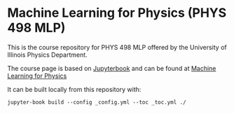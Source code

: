 # Machine Learning for Physics (PHYS 498 MLP)

This is the course repository for PHYS 498 MLP offered by the University of Illinois Physics Department.

The course page is based on [Jupyterbook](https://jupyterbook.org) and can be found at [Machine Learning for Physics](https://illinois-mlp.github.io/MachineLearningForPhysics/)

It can be built locally from this repository with:

`jupyter-book build --config _config.yml --toc _toc.yml ./`